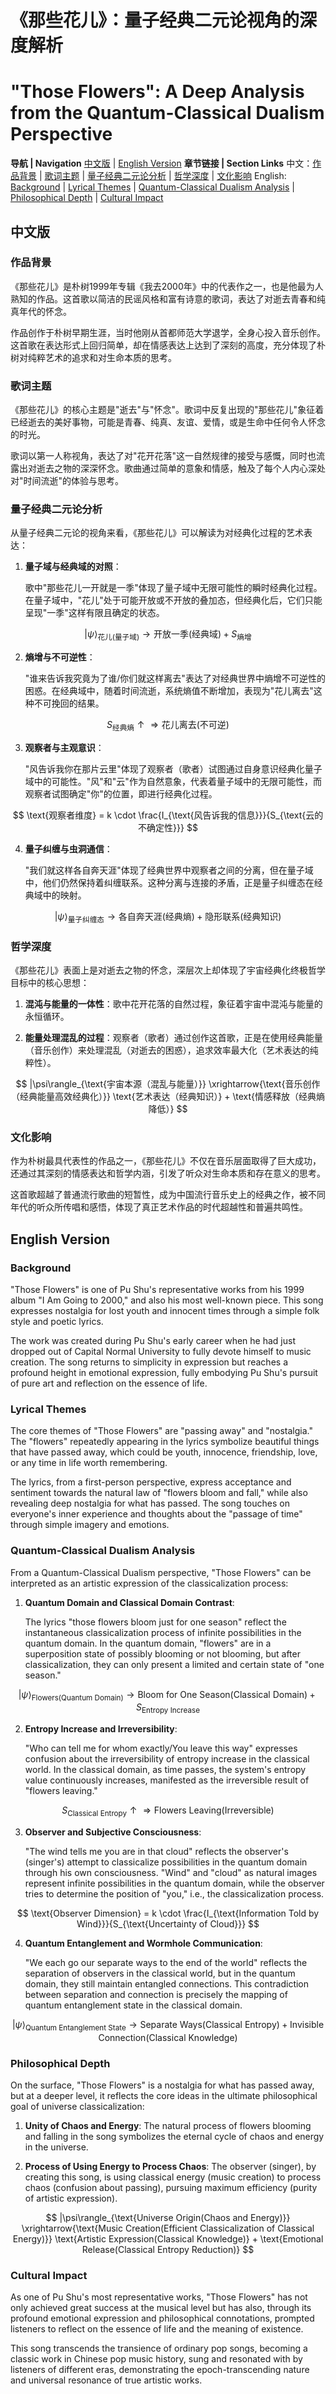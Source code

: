 # 《那些花儿》：量子经典二元论视角的深度解析
# "Those Flowers": A Deep Analysis from the Quantum-Classical Dualism Perspective

**导航 | Navigation**
[中文版](#中文版) | [English Version](#english-version)
**章节链接 | Section Links**
中文：[作品背景](#作品背景) | [歌词主题](#歌词主题) | [量子经典二元论分析](#量子经典二元论分析) | [哲学深度](#哲学深度) | [文化影响](#文化影响)
English: [Background](#background) | [Lyrical Themes](#lyrical-themes) | [Quantum-Classical Dualism Analysis](#quantum-classical-dualism-analysis) | [Philosophical Depth](#philosophical-depth) | [Cultural Impact](#cultural-impact)

## 中文版

### 作品背景

《那些花儿》是朴树1999年专辑《我去2000年》中的代表作之一，也是他最为人熟知的作品。这首歌以简洁的民谣风格和富有诗意的歌词，表达了对逝去青春和纯真年代的怀念。

作品创作于朴树早期生涯，当时他刚从首都师范大学退学，全身心投入音乐创作。这首歌在表达形式上回归简单，却在情感表达上达到了深刻的高度，充分体现了朴树对纯粹艺术的追求和对生命本质的思考。

### 歌词主题

《那些花儿》的核心主题是"逝去"与"怀念"。歌词中反复出现的"那些花儿"象征着已经逝去的美好事物，可能是青春、纯真、友谊、爱情，或是生命中任何令人怀念的时光。

歌词以第一人称视角，表达了对"花开花落"这一自然规律的接受与感慨，同时也流露出对逝去之物的深深怀念。歌曲通过简单的意象和情感，触及了每个人内心深处对"时间流逝"的体验与思考。

### 量子经典二元论分析

从量子经典二元论的视角来看，《那些花儿》可以解读为对经典化过程的艺术表达：

1. **量子域与经典域的对照**：

   歌中"那些花儿一开就是一季"体现了量子域中无限可能性的瞬时经典化过程。在量子域中，"花儿"处于可能开放或不开放的叠加态，但经典化后，它们只能呈现"一季"这样有限且确定的状态。

$$
|\psi\rangle_{\text{花儿(量子域)}} \rightarrow \text{开放一季(经典域)} + S_{\text{熵增}}
$$

2. **熵增与不可逆性**：

   "谁来告诉我究竟为了谁/你们就这样离去"表达了对经典世界中熵增不可逆性的困惑。在经典域中，随着时间流逝，系统熵值不断增加，表现为"花儿离去"这种不可挽回的结果。

$$
S_{\text{经典熵}} \uparrow \Rightarrow \text{花儿离去(不可逆)}
$$

3. **观察者与主观意识**：

   "风告诉我你在那片云里"体现了观察者（歌者）试图通过自身意识经典化量子域中的可能性。"风"和"云"作为自然意象，代表着量子域中的无限可能性，而观察者试图确定"你"的位置，即进行经典化过程。

$$
\text{观察者维度} = k \cdot \frac{I_{\text{风告诉我的信息}}}{S_{\text{云的不确定性}}}
$$

4. **量子纠缠与虫洞通信**：

   "我们就这样各自奔天涯"体现了经典世界中观察者之间的分离，但在量子域中，他们仍然保持着纠缠联系。这种分离与连接的矛盾，正是量子纠缠态在经典域中的映射。

$$
|\psi\rangle_{\text{量子纠缠态}} \rightarrow \text{各自奔天涯(经典熵)} + \text{隐形联系(经典知识)}
$$

### 哲学深度

《那些花儿》表面上是对逝去之物的怀念，深层次上却体现了宇宙经典化终极哲学目标中的核心思想：

1. **混沌与能量的一体性**：歌中花开花落的自然过程，象征着宇宙中混沌与能量的永恒循环。

2. **能量处理混乱的过程**：观察者（歌者）通过创作这首歌，正是在使用经典能量（音乐创作）来处理混乱（对逝去的困惑），追求效率最大化（艺术表达的纯粹性）。

$$
|\psi\rangle_{\text{宇宙本源（混乱与能量）}} \xrightarrow{\text{音乐创作（经典能量高效经典化）}} \text{艺术表达（经典知识）} + \text{情感释放（经典熵降低）}
$$

### 文化影响

作为朴树最具代表性的作品之一，《那些花儿》不仅在音乐层面取得了巨大成功，还通过其深刻的情感表达和哲学内涵，引发了听众对生命本质和存在意义的思考。

这首歌超越了普通流行歌曲的短暂性，成为中国流行音乐史上的经典之作，被不同年代的听众所传唱和感悟，体现了真正艺术作品的时代超越性和普遍共鸣性。

## English Version

### Background

"Those Flowers" is one of Pu Shu's representative works from his 1999 album "I Am Going to 2000," and also his most well-known piece. This song expresses nostalgia for lost youth and innocent times through a simple folk style and poetic lyrics.

The work was created during Pu Shu's early career when he had just dropped out of Capital Normal University to fully devote himself to music creation. The song returns to simplicity in expression but reaches a profound height in emotional expression, fully embodying Pu Shu's pursuit of pure art and reflection on the essence of life.

### Lyrical Themes

The core themes of "Those Flowers" are "passing away" and "nostalgia." The "flowers" repeatedly appearing in the lyrics symbolize beautiful things that have passed away, which could be youth, innocence, friendship, love, or any time in life worth remembering.

The lyrics, from a first-person perspective, express acceptance and sentiment towards the natural law of "flowers bloom and fall," while also revealing deep nostalgia for what has passed. The song touches on everyone's inner experience and thoughts about the "passage of time" through simple imagery and emotions.

### Quantum-Classical Dualism Analysis

From a Quantum-Classical Dualism perspective, "Those Flowers" can be interpreted as an artistic expression of the classicalization process:

1. **Quantum Domain and Classical Domain Contrast**:

   The lyrics "those flowers bloom just for one season" reflect the instantaneous classicalization process of infinite possibilities in the quantum domain. In the quantum domain, "flowers" are in a superposition state of possibly blooming or not blooming, but after classicalization, they can only present a limited and certain state of "one season."

$$
|\psi\rangle_{\text{Flowers(Quantum Domain)}} \rightarrow \text{Bloom for One Season(Classical Domain)} + S_{\text{Entropy Increase}}
$$

2. **Entropy Increase and Irreversibility**:

   "Who can tell me for whom exactly/You leave this way" expresses confusion about the irreversibility of entropy increase in the classical world. In the classical domain, as time passes, the system's entropy value continuously increases, manifested as the irreversible result of "flowers leaving."

$$
S_{\text{Classical Entropy}} \uparrow \Rightarrow \text{Flowers Leaving(Irreversible)}
$$

3. **Observer and Subjective Consciousness**:

   "The wind tells me you are in that cloud" reflects the observer's (singer's) attempt to classicalize possibilities in the quantum domain through his own consciousness. "Wind" and "cloud" as natural images represent infinite possibilities in the quantum domain, while the observer tries to determine the position of "you," i.e., the classicalization process.

$$
\text{Observer Dimension} = k \cdot \frac{I_{\text{Information Told by Wind}}}{S_{\text{Uncertainty of Cloud}}}
$$

4. **Quantum Entanglement and Wormhole Communication**:

   "We each go our separate ways to the end of the world" reflects the separation of observers in the classical world, but in the quantum domain, they still maintain entangled connections. This contradiction between separation and connection is precisely the mapping of quantum entanglement state in the classical domain.

$$
|\psi\rangle_{\text{Quantum Entanglement State}} \rightarrow \text{Separate Ways(Classical Entropy)} + \text{Invisible Connection(Classical Knowledge)}
$$

### Philosophical Depth

On the surface, "Those Flowers" is a nostalgia for what has passed away, but at a deeper level, it reflects the core ideas in the ultimate philosophical goal of universe classicalization:

1. **Unity of Chaos and Energy**: The natural process of flowers blooming and falling in the song symbolizes the eternal cycle of chaos and energy in the universe.

2. **Process of Using Energy to Process Chaos**: The observer (singer), by creating this song, is using classical energy (music creation) to process chaos (confusion about passing), pursuing maximum efficiency (purity of artistic expression).

$$
|\psi\rangle_{\text{Universe Origin(Chaos and Energy)}} \xrightarrow{\text{Music Creation(Efficient Classicalization of Classical Energy)}} \text{Artistic Expression(Classical Knowledge)} + \text{Emotional Release(Classical Entropy Reduction)}
$$

### Cultural Impact

As one of Pu Shu's most representative works, "Those Flowers" has not only achieved great success at the musical level but has also, through its profound emotional expression and philosophical connotations, prompted listeners to reflect on the essence of life and the meaning of existence.

This song transcends the transience of ordinary pop songs, becoming a classic work in Chinese pop music history, sung and resonated with by listeners of different eras, demonstrating the epoch-transcending nature and universal resonance of true artistic works.